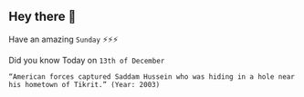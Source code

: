 ## Hey there 👋
Have an amazing `Sunday` ⚡⚡⚡

Did you know Today on `13th of December`
```
“American forces captured Saddam Hussein who was hiding in a hole near his hometown of Tikrit.” (Year: 2003)
```
